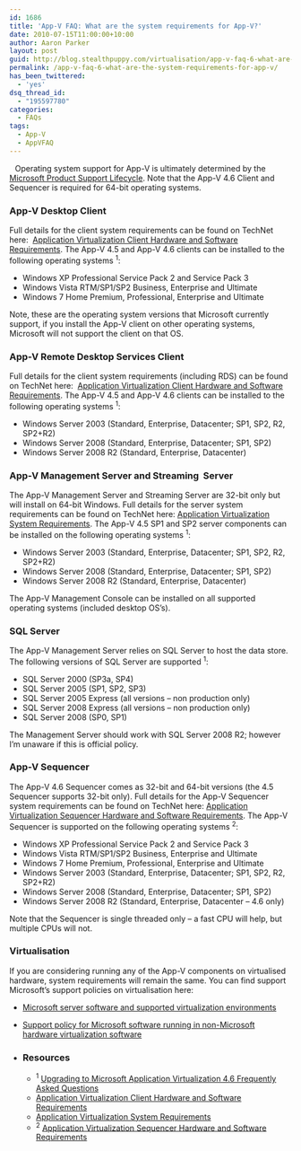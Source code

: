 ```yaml
---
id: 1686
title: 'App-V FAQ: What are the system requirements for App-V?'
date: 2010-07-15T11:00:00+10:00
author: Aaron Parker
layout: post
guid: http://blog.stealthpuppy.com/virtualisation/app-v-faq-6-what-are-the-system-requirements-for-app-v
permalink: /app-v-faq-6-what-are-the-system-requirements-for-app-v/
has_been_twittered:
  - 'yes'
dsq_thread_id:
  - "195597780"
categories:
  - FAQs
tags:
  - App-V
  - AppVFAQ
---
```

<img style="margin: 0px 10px 5px 0px; display: inline;" src="https://stealthpuppy.com/wp-content/uploads/2010/06/AppVFAQLogo.png" alt="" align="left" />

Operating system support for App-V is ultimately determined by the [Microsoft Product Support Lifecycle](http://support.microsoft.com/?pr=lifecycle). Note that the App-V 4.6 Client and Sequencer is required for 64-bit operating systems.

### App-V Desktop Client

Full details for the client system requirements can be found on TechNet here:  [Application Virtualization Client Hardware and Software Requirements](http://technet.microsoft.com/library/cc843822.aspx). The App-V 4.5 and App-V 4.6 clients can be installed to the following operating systems <sup>1</sup>:

  * Windows XP Professional Service Pack 2 and Service Pack 3
  * Windows Vista RTM/SP1/SP2 Business, Enterprise and Ultimate
  * Windows 7 Home Premium, Professional, Enterprise and Ultimate

Note, these are the operating system versions that Microsoft currently support, if you install the App-V client on other operating systems, Microsoft will not support the client on that OS.

### App-V Remote Desktop Services Client

Full details for the client system requirements (including RDS) can be found on TechNet here:  [Application Virtualization Client Hardware and Software Requirements](http://technet.microsoft.com/library/cc843822.aspx). The App-V 4.5 and App-V 4.6 clients can be installed to the following operating systems <sup>1</sup>:

  * Windows Server 2003 (Standard, Enterprise, Datacenter; SP1, SP2, R2, SP2+R2)
  * Windows Server 2008 (Standard, Enterprise, Datacenter; SP1, SP2)
  * Windows Server 2008 R2 (Standard, Enterprise, Datacenter)

### App-V Management Server and Streaming  Server

The App-V Management Server and Streaming Server are 32-bit only but will install on 64-bit Windows. Full details for the server system requirements can be found on TechNet here: [Application Virtualization System Requirements](http://technet.microsoft.com/library/cc843853.aspx). The App-V 4.5 SP1 and SP2 server components can be installed on the following operating systems <sup>1</sup>:

  * Windows Server 2003 (Standard, Enterprise, Datacenter; SP1, SP2, R2, SP2+R2)
  * Windows Server 2008 (Standard, Enterprise, Datacenter; SP1, SP2)
  * Windows Server 2008 R2 (Standard, Enterprise, Datacenter)

The App-V Management Console can be installed on all supported operating systems (included desktop OS’s).

### SQL Server

The App-V Management Server relies on SQL Server to host the data store. The following versions of SQL Server are supported <sup>1</sup>:

  * SQL Server 2000 (SP3a, SP4)
  * SQL Server 2005 (SP1, SP2, SP3)
  * SQL Server 2005 Express (all versions – non production only)
  * SQL Server 2008 Express (all versions – non production only)
  * SQL Server 2008 (SP0, SP1)

The Management Server should work with SQL Server 2008 R2; however I’m unaware if this is official policy.

### App-V Sequencer

The App-V 4.6 Sequencer comes as 32-bit and 64-bit versions (the 4.5 Sequencer supports 32-bit only). Full details for the App-V Sequencer system requirements can be found on TechNet here: [Application Virtualization Sequencer Hardware and Software Requirements](http://technet.microsoft.com/library/cc817142.aspx). The App-V Sequencer is supported on the following operating systems <sup>2</sup>:

  * Windows XP Professional Service Pack 2 and Service Pack 3
  * Windows Vista RTM/SP1/SP2 Business, Enterprise and Ultimate
  * Windows 7 Home Premium, Professional, Enterprise and Ultimate
  * Windows Server 2003 (Standard, Enterprise, Datacenter; SP1, SP2, R2, SP2+R2)
  * Windows Server 2008 (Standard, Enterprise, Datacenter; SP1, SP2)
  * Windows Server 2008 R2 (Standard, Enterprise, Datacenter – 4.6 only)

Note that the Sequencer is single threaded only – a fast CPU will help, but multiple CPUs will not.

### Virtualisation

If you are considering running any of the App-V components on virtualised hardware, system requirements will remain the same. You can find support Microsoft’s support policies on virtualisation here:

  * [Microsoft server software and supported virtualization environments](http://support.microsoft.com/kb/957006)
  * [Support policy for Microsoft software running in non-Microsoft hardware virtualization software](http://support.microsoft.com/kb/897615)
  * ### Resources
    
      * <sup>1</sup> [Upgrading to Microsoft Application Virtualization 4.6 Frequently Asked Questions](http://technet.microsoft.com/appvirtualization/cc664494.aspx)
      * [Application Virtualization Client Hardware and Software Requirements](http://technet.microsoft.com/library/cc843822.aspx)
      * [Application Virtualization System Requirements](http://technet.microsoft.com/library/cc843853.aspx)
      * <sup>2</sup> [Application Virtualization Sequencer Hardware and Software Requirements](http://technet.microsoft.com/library/cc817142.aspx)
